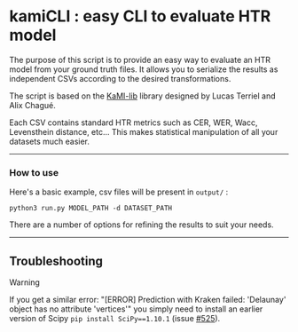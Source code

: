 # kamiCLI : easy CLI to evaluate HTR model

The purpose of this script is to provide an easy way to evaluate an HTR model from your ground truth files. It allows you to serialize the results as independent CSVs according to the desired transformations.

The script is based on the [KaMI-lib](https://github.com/KaMI-tools-project/KaMi-lib/tree/master) library designed by Lucas Terriel and Alix Chagué.

Each CSV contains standard HTR metrics such as CER, WER, Wacc, Levensthein distance, etc... This makes statistical manipulation of all your datasets much easier.

--------------------------------------------
### How to use

Here's a basic example, csv files will be present in `output/` :

```shell
python3 run.py MODEL_PATH -d DATASET_PATH
```
There are a number of options for refining the results to suit your needs.

---------------------------------------------

## Troubleshooting

>[!WARNING] 
>If you get a similar error: "[ERROR] Prediction with Kraken failed: 'Delaunay' object has no attribute 'vertices'" you simply need to install an earlier version of Scipy `pip install SciPy==1.10.1` (issue [#525](https://github.com/mittagessen/kraken/issues/525)).
